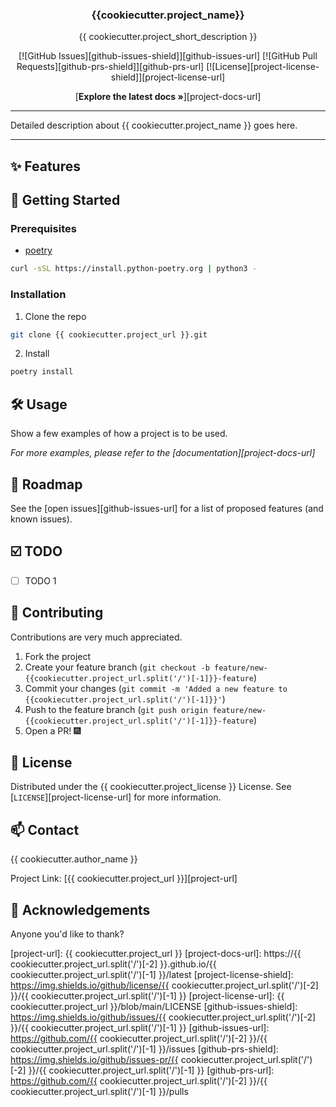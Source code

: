 <h3 align="center">{{cookiecutter.project_name}}</h3>

<div align="center">
  <p>{{ cookiecutter.project_short_description }}</p>
</div>

<div align="center">

  [![GitHub Issues][github-issues-shield]][github-issues-url]
  [![GitHub Pull Requests][github-prs-shield]][github-prs-url]
  [![License][project-license-shield]][project-license-url]

</div>

<div align="center">

[**Explore the latest docs »**][project-docs-url]

</div>

---

Detailed description about {{ cookiecutter.project_name }} goes here.

---

<!-- FEATURES -->
## ✨ Features

<!-- GETTING STARTED -->
## 🚀 Getting Started

### Prerequisites

* [poetry](https://python-poetry.org/docs/#installing-with-the-official-installer)
```sh
curl -sSL https://install.python-poetry.org | python3 -
```

### Installation

1. Clone the repo
```sh
git clone {{ cookiecutter.project_url }}.git
```
2. Install
```sh
poetry install
```

<!-- USAGE EXAMPLES -->
## 🛠️ Usage

Show a few examples of how a project is to be used.

_For more examples, please refer to the [documentation][project-docs-url]_

<!-- ROADMAP -->
## 🚧 Roadmap

See the [open issues][github-issues-url] for a list of proposed features (and known issues).

<!-- TODO -->
## ☑️ TODO
- [ ] TODO 1

<!-- CONTRIBUTING -->
## 🤝 Contributing

Contributions are very much appreciated.

1. Fork the project
2. Create your feature branch (`git checkout -b feature/new-{{cookiecutter.project_url.split('/')[-1]}}-feature`)
3. Commit your changes (`git commit -m 'Added a new feature to {{cookiecutter.project_url.split('/')[-1]}}'`)
4. Push to the feature branch (`git push origin feature/new-{{cookiecutter.project_url.split('/')[-1]}}-feature`)
5. Open a PR! 🎆

<!-- LICENSE -->
## 📝 License

Distributed under the {{ cookiecutter.project_license }} License. See [`LICENSE`][project-license-url] for more information.

<!-- CONTACT -->
## 📫 Contact

{{ cookiecutter.author_name }}

Project Link: [{{ cookiecutter.project_url }}][project-url]

<!-- ACKNOWLEDGEMENTS -->
## 🙏 Acknowledgements

Anyone you'd like to thank?

<!-- MARKDOWN REFERENCE LINKS -->
[project-url]: {{ cookiecutter.project_url }}
[project-docs-url]: https://{{ cookiecutter.project_url.split('/')[-2] }}.github.io/{{ cookiecutter.project_url.split('/')[-1] }}/latest
[project-license-shield]: https://img.shields.io/github/license/{{ cookiecutter.project_url.split('/')[-2] }}/{{ cookiecutter.project_url.split('/')[-1] }}
[project-license-url]: {{ cookiecutter.project_url }}/blob/main/LICENSE
[github-issues-shield]: https://img.shields.io/github/issues/{{ cookiecutter.project_url.split('/')[-2] }}/{{ cookiecutter.project_url.split('/')[-1] }}
[github-issues-url]: https://github.com/{{ cookiecutter.project_url.split('/')[-2] }}/{{ cookiecutter.project_url.split('/')[-1] }}/issues
[github-prs-shield]: https://img.shields.io/github/issues-pr/{{ cookiecutter.project_url.split('/')[-2] }}/{{ cookiecutter.project_url.split('/')[-1] }}
[github-prs-url]: https://github.com/{{ cookiecutter.project_url.split('/')[-2] }}/{{ cookiecutter.project_url.split('/')[-1] }}/pulls
